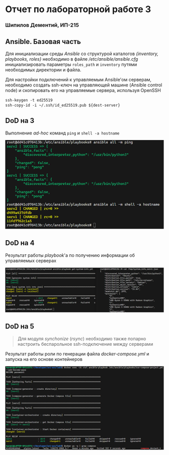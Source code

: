 # Отчет по лабораторной работе 3

### Шипилов Дементий, ИП-215

## Ansible. Базовая часть

Для инициализации среды *Ansible* со структурой каталогов *{inventory, playbooks, roles}* необходимо в файле */etc/ansible/ansible.cfg* инициализировать параметры `roles_path` и `inventory` путями необходимых директории и файла.

Для настройки подключений к управляемым Ansible'ом серверам, необходимо создать ssh-ключ на управляющей машине (Ansible control node) и скопировать его на управляемые сервера, используя OpenSSH

``` shell
ssh-keygen -t ed25519
ssh-copy-id -i ~/.ssh/id_ed25519.pub ${dest-server}
```

## DoD на 3

Выполнение *ad-hoc* команд `ping` и `shell -a hostname`

![](images/1.png)

## DoD на 4

Результат работы *playbook*'a по получению информации об управляемых серверах

![](images/2.png)

## DoD на 5

> Для модуля *synchonize* (*rsync*) необходимо также попарно настроить беспарольное ssh-подключение между серверами

Результат работы роли по генерации файла *docker-compose.yml* и запуска на его основе контейнеров

![](images/3.png)
